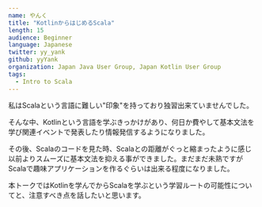 ```yaml
---
name: やんく
title: "KotlinからはじめるScala"
length: 15
audience: Beginner
language: Japanese
twitter: yy_yank
github: yyYank
organization: Japan Java User Group, Japan Kotlin User Group
tags:
  - Intro to Scala
---
```

私はScalaという言語に難しい"印象"を持っており独習出来ていませんでした。

そんな中、Kotlinという言語を学ぶきっかけがあり、何日か費やして基本文法を学び関連イベントで発表したり情報発信するようになりました。

その後、Scalaのコードを見た時、Scalaとの距離がぐっと縮まったように感じ以前よりスムーズに基本文法を抑える事ができました。まだまだ未熟ですがScalaで趣味アプリケーションを作るぐらいは出来る程度になりました。

本トークではKotlinを学んでからScalaを学ぶという学習ルートの可能性についてと、注意すべき点を話したいと思います。